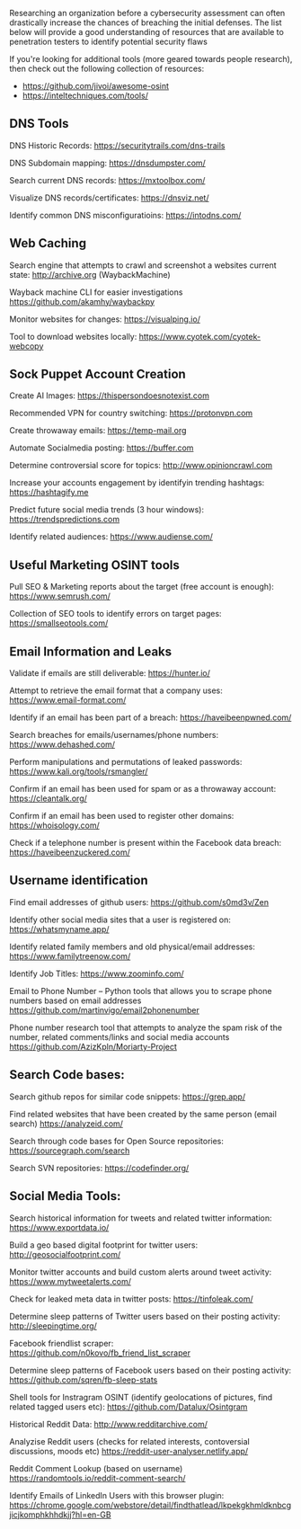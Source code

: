 Researching an organization before a cybersecurity assessment can often drastically increase the chances of breaching the initial defenses. 
The list below will provide a good understanding of resources that are available to penetration testers to identify potential security flaws

If you're looking for additional tools (more geared towards people research), then check out the following collection of resources:
- https://github.com/jivoi/awesome-osint
- https://inteltechniques.com/tools/

## DNS Tools

DNS Historic Records:
https://securitytrails.com/dns-trails

DNS Subdomain mapping:
https://dnsdumpster.com/

Search current DNS records:
https://mxtoolbox.com/

Visualize DNS records/certificates:
https://dnsviz.net/

Identify common DNS misconfiguratioins:
https://intodns.com/


## Web Caching

Search engine that attempts to crawl and screenshot a websites current state:
http://archive.org (WaybackMachine)

Wayback machine CLI for easier investigations
https://github.com/akamhy/waybackpy

Monitor websites for changes:
https://visualping.io/

Tool to download websites locally:
https://www.cyotek.com/cyotek-webcopy


## Sock Puppet Account Creation

Create AI Images:
https://thispersondoesnotexist.com

Recommended VPN for country switching:
https://protonvpn.com

Create throwaway emails:
https://temp-mail.org

Automate Socialmedia posting:
https://buffer.com

Determine controversial score for topics:
http://www.opinioncrawl.com

Increase your accounts engagement by identifyin trending hashtags:
https://hashtagify.me

Predict future social media trends (3 hour windows):
https://trendspredictions.com

Identify related audiences:
https://www.audiense.com/



## Useful Marketing OSINT tools

Pull SEO & Marketing reports about the target (free account is enough):
https://www.semrush.com/

Collection of SEO tools to identify errors on target pages:
https://smallseotools.com/



## Email Information and Leaks

Validate if emails are still deliverable:
https://hunter.io/

Attempt to retrieve the email format that a company uses:
https://www.email-format.com/

Identify if an email has been part of a breach:
https://haveibeenpwned.com/

Search breaches for emails/usernames/phone numbers:
https://www.dehashed.com/

Perform manipulations and permutations of leaked passwords:
https://www.kali.org/tools/rsmangler/

Confirm if an email has been used for spam or as a throwaway account:
https://cleantalk.org/

Confirm if an email has been used to register other domains:
https://whoisology.com/

Check if a telephone number is present within the Facebook data breach:
https://haveibeenzuckered.com/



## Username identification

Find email addresses of github users:
https://github.com/s0md3v/Zen

Identify other social media sites that a user is registered on:
https://whatsmyname.app/

Identify related family members and old physical/email addresses:
https://www.familytreenow.com/

Identify Job Titles:
https://www.zoominfo.com/

Email to Phone Number – Python tools that allows you to scrape phone numbers based on email addresses
https://github.com/martinvigo/email2phonenumber

Phone number research tool that attempts to analyze the spam risk of the number, related comments/links and social media accounts
https://github.com/AzizKpln/Moriarty-Project




## Search Code bases:

Search github repos for similar code snippets:
https://grep.app/

Find related websites that have been created by the same person (email search)
https://analyzeid.com/

Search through code bases for Open Source repositories:
https://sourcegraph.com/search

Search SVN repositories:
https://codefinder.org/



## Social Media Tools:

Search historical information for tweets and related twitter information:
https://www.exportdata.io/

Build a geo based digital footprint for twitter users:
http://geosocialfootprint.com/

Monitor twitter accounts and build custom alerts around tweet activity:
https://www.mytweetalerts.com/

Check for leaked meta data in twitter posts:
https://tinfoleak.com/

Determine sleep patterns of Twitter users based on their posting activity:
http://sleepingtime.org/

Facebook friendlist scraper:
https://github.com/n0kovo/fb_friend_list_scraper

Determine sleep patterns of Facebook users based on their posting activity:
https://github.com/sqren/fb-sleep-stats

Shell tools for Instragram OSINT (identify geolocations of pictures, find related tagged users etc):
https://github.com/Datalux/Osintgram

Historical Reddit Data:
http://www.redditarchive.com/

Analyzise Reddit users (checks for related interests, contoversial discussions, moods etc)
https://reddit-user-analyser.netlify.app/

Reddit Comment Lookup (based on username)
https://randomtools.io/reddit-comment-search/

Identify Emails of LinkedIn Users with this browser plugin:
https://chrome.google.com/webstore/detail/findthatlead/lkpekgkhmldknbcgjicjkomphkhhdkjj?hl=en-GB